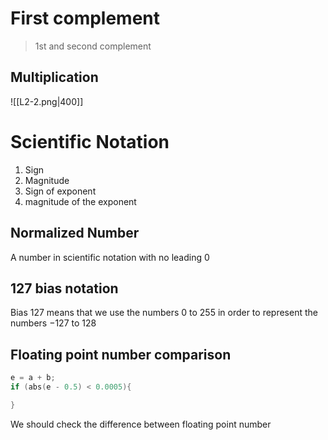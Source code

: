 # First complement 

>1st and second complement 

## Multiplication

![[L2-2.png|400]]

# Scientific Notation 

1. Sign
2. Magnitude
3. Sign of exponent 
4. magnitude of the exponent 
## Normalized Number 

A number in scientific notation with no leading 0 

## 127 bias notation 
Bias 127 means that we use the numbers 0 to 255 in order to represent the numbers −127 to 128


## Floating point number comparison
```c
e = a + b;
if (abs(e - 0.5) < 0.0005){

} 
```
We should check the difference between floating point number 